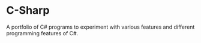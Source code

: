 # C-Sharp
A portfolio of C# programs to experiment with various features and different programming features of C#.

